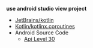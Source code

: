 **use android studio view project**

- [JetBrains/kotlin](https://github.com/JetBrains/kotlin)
- [Kotlin/kotlinx.coroutines](https://github.com/Kotlin/kotlinx.coroutines)
- Android Source Code
    - [Api Level 30](https://github.com/AndroidSDKSources/android-sdk-sources-for-api-level-30)